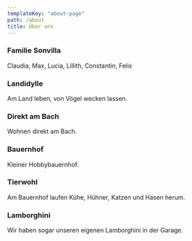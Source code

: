```yaml
---
templateKey: "about-page"
path: /about
title: Über uns
---
```


### Familie Sonvilla

Claudia, Max, Lucia, Lillith, Constantin, Felix

### Landidylle

Am Land leben, von Vögel wecken lassen.

### Direkt am Bach

Wohnen direkt am Bach.

### Bauernhof

Kleiner Hobbybauernhof.

### Tierwohl

Am Bauernhof laufen Kühe, Hühner, Katzen und Hasen herum.

### Lamborghini

Wir haben sogar unseren eigenen Lamborghini in der Garage.
